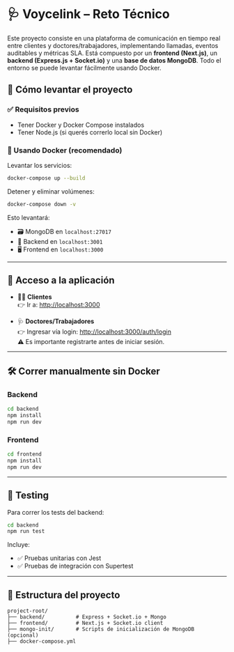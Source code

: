 # 🩺 Voycelink – Reto Técnico

Este proyecto consiste en una plataforma de comunicación en tiempo real entre clientes y doctores/trabajadores, implementando llamadas, eventos auditables y métricas SLA. Está compuesto por un **frontend (Next.js)**, un **backend (Express.js + Socket.io)** y una **base de datos MongoDB**. Todo el entorno se puede levantar fácilmente usando Docker.

## 🚀 Cómo levantar el proyecto

### ✅ Requisitos previos

- Tener Docker y Docker Compose instalados
- Tener Node.js (si querés correrlo local sin Docker)


### 🔧 Usando Docker (recomendado)

Levantar los servicios:


```bash
docker-compose up --build
```

Detener y eliminar volúmenes:

```bash
docker-compose down -v
```

Esto levantará:

- 🗃️ MongoDB en `localhost:27017`
- 🧠 Backend en `localhost:3001`
- 🖥️ Frontend en `localhost:3000`

---

## 👥 Acceso a la aplicación

- 🧑‍💼 **Clientes**  
  👉 Ir a: [http://localhost:3000](http://localhost:3000)

- 🩺 **Doctores/Trabajadores**  
  👉 Ingresar vía login: [http://localhost:3000/auth/login](http://localhost:3000/auth/login)  
  ⚠️ Es importante registrarte antes de iniciar sesión.

---

## 🛠️ Correr manualmente sin Docker

### Backend

```bash
cd backend
npm install
npm run dev
```

### Frontend

```bash
cd frontend
npm install
npm run dev
```

---

## 🧪 Testing

Para correr los tests del backend:

```bash
cd backend
npm run test
```

Incluye:

- ✅ Pruebas unitarias con Jest
- ✅ Pruebas de integración con Supertest

---

## 📁 Estructura del proyecto

```
project-root/
├── backend/          # Express + Socket.io + Mongo
├── frontend/         # Next.js + Socket.io client
├── mongo-init/       # Scripts de inicialización de MongoDB (opcional)
├── docker-compose.yml
```
